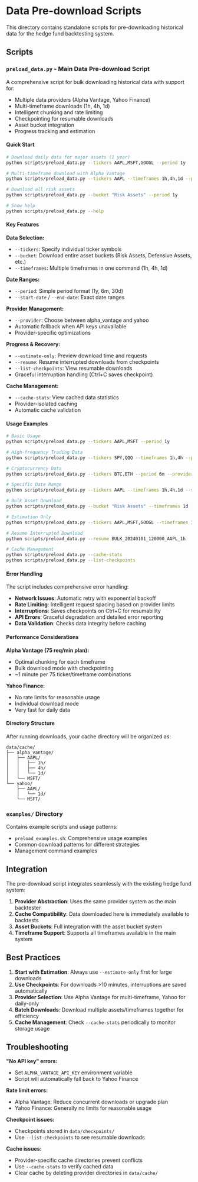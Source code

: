 # Data Pre-download Scripts

This directory contains standalone scripts for pre-downloading historical data for the hedge fund backtesting system.

## Scripts

### `preload_data.py` - Main Data Pre-download Script

A comprehensive script for bulk downloading historical data with support for:
- Multiple data providers (Alpha Vantage, Yahoo Finance)
- Multi-timeframe downloads (1h, 4h, 1d)
- Intelligent chunking and rate limiting
- Checkpointing for resumable downloads
- Asset bucket integration
- Progress tracking and estimation

#### Quick Start

```bash
# Download daily data for major assets (1 year)
python scripts/preload_data.py --tickers AAPL,MSFT,GOOGL --period 1y

# Multi-timeframe download with Alpha Vantage
python scripts/preload_data.py --tickers AAPL --timeframes 1h,4h,1d --period 6m --provider alpha_vantage

# Download all risk assets
python scripts/preload_data.py --bucket "Risk Assets" --period 1y

# Show help
python scripts/preload_data.py --help
```

#### Key Features

**Data Selection:**
- `--tickers`: Specify individual ticker symbols
- `--bucket`: Download entire asset buckets (Risk Assets, Defensive Assets, etc.)
- `--timeframes`: Multiple timeframes in one command (1h, 4h, 1d)

**Date Ranges:**
- `--period`: Simple period format (1y, 6m, 30d)
- `--start-date` / `--end-date`: Exact date ranges

**Provider Management:**
- `--provider`: Choose between alpha_vantage and yahoo
- Automatic fallback when API keys unavailable
- Provider-specific optimizations

**Progress & Recovery:**
- `--estimate-only`: Preview download time and requests
- `--resume`: Resume interrupted downloads from checkpoints
- `--list-checkpoints`: View resumable downloads
- Graceful interruption handling (Ctrl+C saves checkpoint)

**Cache Management:**
- `--cache-stats`: View cached data statistics
- Provider-isolated caching
- Automatic cache validation

#### Usage Examples

```bash
# Basic Usage
python scripts/preload_data.py --tickers AAPL,MSFT --period 1y

# High-frequency Trading Data
python scripts/preload_data.py --tickers SPY,QQQ --timeframes 1h,4h --period 3m --provider alpha_vantage

# Cryptocurrency Data
python scripts/preload_data.py --tickers BTC,ETH --period 6m --provider alpha_vantage

# Specific Date Range
python scripts/preload_data.py --tickers AAPL --timeframes 1h,4h,1d --start-date 2023-01-01 --end-date 2023-12-31

# Bulk Asset Download
python scripts/preload_data.py --bucket "Risk Assets" --timeframes 1d --period 2y

# Estimation Only
python scripts/preload_data.py --tickers AAPL,MSFT,GOOGL --timeframes 1h,4h,1d --period 1y --estimate-only

# Resume Interrupted Download
python scripts/preload_data.py --resume BULK_20240101_120000_AAPL_1h

# Cache Management
python scripts/preload_data.py --cache-stats
python scripts/preload_data.py --list-checkpoints
```

#### Error Handling

The script includes comprehensive error handling:
- **Network Issues**: Automatic retry with exponential backoff
- **Rate Limiting**: Intelligent request spacing based on provider limits
- **Interruptions**: Saves checkpoints on Ctrl+C for resumability
- **API Errors**: Graceful degradation and detailed error reporting
- **Data Validation**: Checks data integrity before caching

#### Performance Considerations

**Alpha Vantage (75 req/min plan):**
- Optimal chunking for each timeframe
- Bulk download mode with checkpointing
- ~1 minute per 75 ticker/timeframe combinations

**Yahoo Finance:**
- No rate limits for reasonable usage
- Individual download mode
- Very fast for daily data

#### Directory Structure

After running downloads, your cache directory will be organized as:

```
data/cache/
├── alpha_vantage/
│   ├── AAPL/
│   │   ├── 1h/
│   │   ├── 4h/
│   │   └── 1d/
│   └── MSFT/
└── yahoo/
    ├── AAPL/
    │   └── 1d/
    └── MSFT/
```

### `examples/` Directory

Contains example scripts and usage patterns:
- `preload_examples.sh`: Comprehensive usage examples
- Common download patterns for different strategies
- Management command examples

## Integration

The pre-download script integrates seamlessly with the existing hedge fund system:

1. **Provider Abstraction**: Uses the same provider system as the main backtester
2. **Cache Compatibility**: Data downloaded here is immediately available to backtests
3. **Asset Buckets**: Full integration with the asset bucket system
4. **Timeframe Support**: Supports all timeframes available in the main system

## Best Practices

1. **Start with Estimation**: Always use `--estimate-only` first for large downloads
2. **Use Checkpoints**: For downloads >10 minutes, interruptions are saved automatically
3. **Provider Selection**: Use Alpha Vantage for multi-timeframe, Yahoo for daily-only
4. **Batch Downloads**: Download multiple assets/timeframes together for efficiency
5. **Cache Management**: Check `--cache-stats` periodically to monitor storage usage

## Troubleshooting

**"No API key" errors:**
- Set `ALPHA_VANTAGE_API_KEY` environment variable
- Script will automatically fall back to Yahoo Finance

**Rate limit errors:**
- Alpha Vantage: Reduce concurrent downloads or upgrade plan
- Yahoo Finance: Generally no limits for reasonable usage

**Checkpoint issues:**
- Checkpoints stored in `data/checkpoints/`
- Use `--list-checkpoints` to see resumable downloads

**Cache issues:**
- Provider-specific cache directories prevent conflicts
- Use `--cache-stats` to verify cached data
- Clear cache by deleting provider directories in `data/cache/`